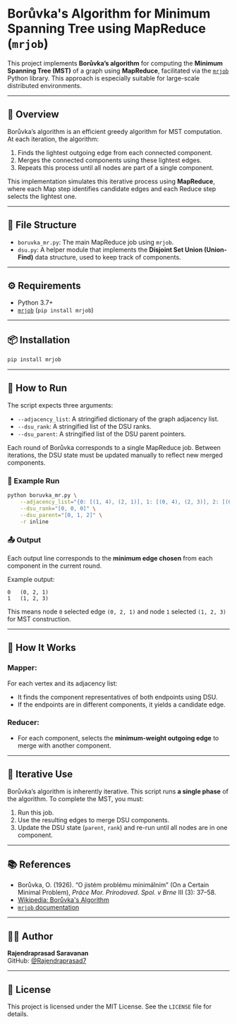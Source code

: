 # Borůvka's Algorithm for Minimum Spanning Tree using MapReduce (`mrjob`)

This project implements **Borůvka’s algorithm** for computing the **Minimum Spanning Tree (MST)** of a graph using **MapReduce**, facilitated via the [`mrjob`](https://mrjob.readthedocs.io/) Python library. This approach is especially suitable for large-scale distributed environments.

---

## 📌 Overview

Borůvka’s algorithm is an efficient greedy algorithm for MST computation. At each iteration, the algorithm:
1. Finds the lightest outgoing edge from each connected component.
2. Merges the connected components using these lightest edges.
3. Repeats this process until all nodes are part of a single component.

This implementation simulates this iterative process using **MapReduce**, where each Map step identifies candidate edges and each Reduce step selects the lightest one.

---

## 📁 File Structure

- `boruvka_mr.py`: The main MapReduce job using `mrjob`.
- `dsu.py`: A helper module that implements the **Disjoint Set Union (Union-Find)** data structure, used to keep track of components.

---

## ⚙️ Requirements

- Python 3.7+
- [`mrjob`](https://mrjob.readthedocs.io/en/latest/) (`pip install mrjob`)

---

## 📦 Installation

```bash
pip install mrjob
```

---

## 🚀 How to Run

The script expects three arguments:
- `--adjacency_list`: A stringified dictionary of the graph adjacency list.
- `--dsu_rank`: A stringified list of the DSU ranks.
- `--dsu_parent`: A stringified list of the DSU parent pointers.

Each round of Borůvka corresponds to a single MapReduce job. Between iterations, the DSU state must be updated manually to reflect new merged components.

### 🧪 Example Run

```bash
python boruvka_mr.py \
    --adjacency_list="{0: [(1, 4), (2, 1)], 1: [(0, 4), (2, 3)], 2: [(0, 1), (1, 3)]}" \
    --dsu_rank="[0, 0, 0]" \
    --dsu_parent="[0, 1, 2]" \
    -r inline
```

### 📤 Output

Each output line corresponds to the **minimum edge chosen** from each component in the current round.

Example output:
```
0	(0, 2, 1)
1	(1, 2, 3)
```

This means node `0` selected edge `(0, 2, 1)` and node `1` selected `(1, 2, 3)` for MST construction.

---

## 🧠 How It Works

### Mapper:
For each vertex and its adjacency list:
- It finds the component representatives of both endpoints using DSU.
- If the endpoints are in different components, it yields a candidate edge.

### Reducer:
- For each component, selects the **minimum-weight outgoing edge** to merge with another component.

---

## 🔄 Iterative Use

Borůvka’s algorithm is inherently iterative. This script runs **a single phase** of the algorithm. To complete the MST, you must:
1. Run this job.
2. Use the resulting edges to merge DSU components.
3. Update the DSU state (`parent`, `rank`) and re-run until all nodes are in one component.

---

## 📚 References

- Borůvka, O. (1926). “O jistém problému minimálním” (On a Certain Minimal Problem), *Práce Mor. Prírodoved. Spol. v Brne* III (3): 37–58.
- [Wikipedia: Borůvka's Algorithm](https://en.wikipedia.org/wiki/Bor%C5%AFvka%27s_algorithm)
- [`mrjob` documentation](https://mrjob.readthedocs.io/)

---

## 🧑‍💻 Author

**Rajendraprasad Saravanan**  
GitHub: [@Rajendraprasad7](https://github.com/Rajendraprasad7)

---

## 📜 License

This project is licensed under the MIT License. See the `LICENSE` file for details.
